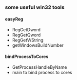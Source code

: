 ### some useful win32 tools

#### easyReg

+ RegGetDword
+ RegGetQword
+ RegGetWString
+ getWindowsBuildNumber

#### bindProcessToCores

+ GetProcessHandleByName
+ main to bind process to cores